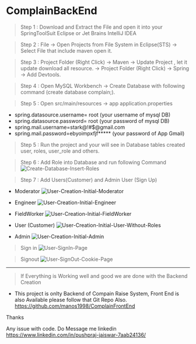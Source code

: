# ComplainBackEnd

> Step 1 : Download and Extract the File and open it into your SpringToolSuit Eclipse or Jet Brains IntelliJ IDEA

> Step 2 : File -> Open Projects from File System in Eclipse(STS) -> Select File that include maven open it.

> Step 3 : Project Folder (Right Click) -> Maven -> Update Project , let it update download all resource. -> Project Folder (Right Click) -> Spring -> Add Devtools.

> Step 4 : Open MySQL Workbench -> Create Database with following command (create database complain;).

> Step 5 : Open src/main/resources -> app application.properties

* spring.datasource.username= root (your username of mysql DB)
* spring.datasource.password= root (your password of mysql DB)
* spring.mail.username=stark@!#$@gmail.com
* spring.mail.password=ebyoimpxfjf***** (your password of App Gmail)

> Step 5 : Run the project and your will see in Database tables created user, roles, user_role and others.

> Step 6 : Add Role into Database and run following Command
![Create-Database-Insert-Roles](https://user-images.githubusercontent.com/34706039/210124998-6d725fc8-e217-46b6-9af1-48006776996e.png)

>Step 7 : Add Users(Customer) and Admin User (Sign Up)
* Moderator ![User-Creation-Initial-Moderator](https://user-images.githubusercontent.com/34706039/210125165-8c200d0e-0562-4cef-9f28-d1677d6f3c3b.png)

* Engineer ![User-Creation-Initial-Engineer](https://user-images.githubusercontent.com/34706039/210125167-e7f70471-abb8-4001-98c7-476537847c1b.png)

* FieldWorker ![User-Creation-Initial-FieldWorker](https://user-images.githubusercontent.com/34706039/210125168-07cef64e-4641-4f94-849a-52ef0bf67911.png)

* User (Customer) ![User-Creation-Initial-User-Without-Roles](https://user-images.githubusercontent.com/34706039/210125169-fda40291-c5c3-4db5-b79b-5db031d44123.png)

* Admin ![User-Creation-Initial-Admin](https://user-images.githubusercontent.com/34706039/210125136-fa29a129-fe6c-4dae-889c-b0851e4e1af2.png)

> Sign in ![User-SignIn-Page](https://user-images.githubusercontent.com/34706039/210125352-fa038f7d-475d-4c9f-8f58-a8af44893b5c.png)

> Signout ![User-SignOut-Cookie-Page](https://user-images.githubusercontent.com/34706039/210125371-c32ac62e-1cdd-4840-8228-4ab677a60d4d.png)

-------------------------------------------------------------------------------------------

> If Everything is Working well and good we are done with the Backend Creation 
* This project is onlty Backend of Compain Raise System, Front End is also Available please follow that Git Repo Also. https://github.com/manos1998/ComplainFrontEnd

Thanks

Any issue with code. 
Do Message me linkedin https://www.linkedin.com/in/pushpraj-jaiswar-7aab24136/
